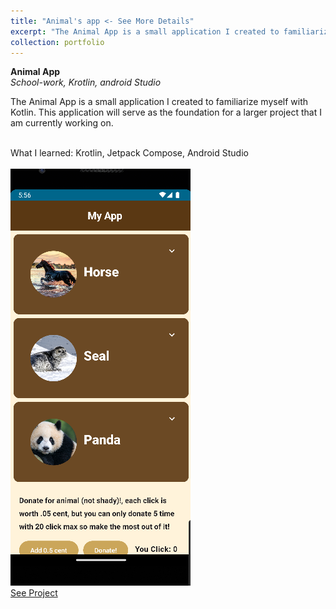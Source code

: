 ```yaml
---
title: "Animal's app <- See More Details"
excerpt: "The Animal App is a small application I created to familiarize myself with Kotlin. This application will serve as the foundation for a larger project that I am currently working on.<br><img src='/images/Animal.png'>"
collection: portfolio
---
```

**Animal App**
<br>
*School-work, Krotlin, android Studio*

The Animal App is a small application I created to familiarize myself with Kotlin. This application will serve as the foundation for a larger project that I am currently working on.

<br>What I learned: Krotlin, Jetpack Compose, Android Studio
<br><br>
![Animal](/images/Animal.png)
<br>[See Project](https://github.com/Yensan2B/Animal_app)